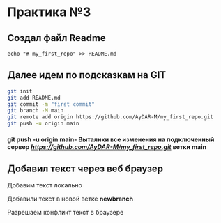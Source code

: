 # Практика №3
## Создал файл Readme
```Sh
echo "# my_first_repo" >> README.md
```
## Далее идем по подсказкам на GIT
```sh
git init
git add README.md
git commit -m "first commit"
git branch -M main
git remote add origin https://github.com/AyDAR-M/my_first_repo.git
git push -u origin main
```
#### **git push -u origin main**- Выталнки все изменения на подключенный сервер *https://github.com/AyDAR-M/my_first_repo.git* ветки **main**

## Добавил текст через веб браузер

Добавим текст локально

Добавили текст в новой ветке **newbranch**

Разрешаем конфликт текст в браузере
